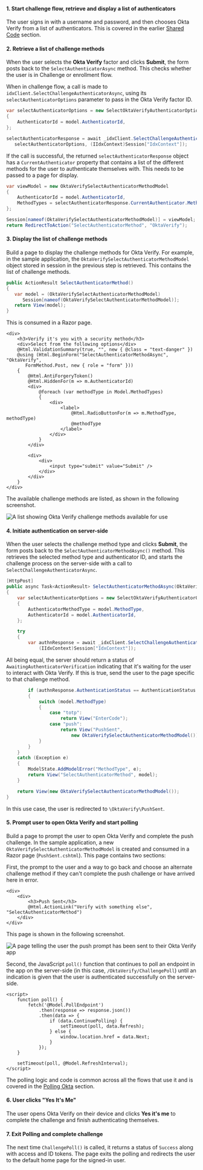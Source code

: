 #### 1. Start challenge flow, retrieve and display a list of authenticators

The user signs in with a username and password, and then chooses Okta Verify from a list of authenticators. This is covered in the earlier [Shared Code](#initiate-sign-in-and-return-a-list-of-authenticators) section.

#### 2. Retrieve a list of challenge methods

When the user selects the **Okta Verify** factor and clicks **Submit**, the form posts back to the `SelectAuthenticatorAsync` method. This checks whether the user is in Challenge or enrollment flow.

When in challenge flow, a call is made to `idxClient.SelectChallengeAuthenticatorAsync`, using its `selectAuthenticatorOptions` parameter to pass in the Okta Verify factor ID.

```csharp
var selectAuthenticatorOptions = new SelectOktaVerifyAuthenticatorOptions
{
    AuthenticatorId = model.AuthenticatorId,
};

selectAuthenticatorResponse = await _idxClient.SelectChallengeAuthenticatorAsync(
   selectAuthenticatorOptions, (IIdxContext)Session["IdxContext"]);
```

If the call is successful, the returned `selectAuthenticatorResponse` object has a `CurrentAuthenticator` property that contains a list of the different methods for the user to authenticate themselves with. This needs to be passed to a page for display.

```csharp
var viewModel = new OktaVerifySelectAuthenticatorMethodModel
{
    AuthenticatorId = model.AuthenticatorId,
    MethodTypes = selectAuthenticatorResponse.CurrentAuthenticator.MethodTypes,
};

Session[nameof(OktaVerifySelectAuthenticatorMethodModel)] = viewModel;
return RedirectToAction("SelectAuthenticatorMethod", "OktaVerify");
```

#### 3. Display the list of challenge methods

Build a page to display the challenge methods for Okta Verify. For example, in the sample application, the `OktaVerifySelectAuthenticatorMethodModel` object stored in session in the previous step is retrieved. This contains the list of challenge methods.

```csharp
public ActionResult SelectAuthenticatorMethod()
{
   var model = (OktaVerifySelectAuthenticatorMethodModel)
      Session[nameof(OktaVerifySelectAuthenticatorMethodModel)];
   return View(model);
}
```

This is consumed in a Razor page.

```razor
<div>
    <h3>Verify it's you with a security method</h3>
    <div>Select from the following options</div>
    @Html.ValidationSummary(true, "", new { @class = "text-danger" })
    @using (Html.BeginForm("SelectAuthenticatorMethodAsync", "OktaVerify",
       FormMethod.Post, new { role = "form" }))
    {
        @Html.AntiForgeryToken()
        @Html.HiddenFor(m => m.AuthenticatorId)
        <div>
            @foreach (var methodType in Model.MethodTypes)
            {
                <div>
                    <label>
                        @Html.RadioButtonFor(m => m.MethodType, methodType)
                        @methodType
                    </label>
                </div>
            }
        </div>

        <div>
            <div>
                <input type="submit" value="Submit" />
            </div>
        </div>
    }
</div>
```

The available challenge methods are listed, as shown in the following screenshot.

<div class="common-image-format bordered-image">

![A list showing Okta Verify challenge methods available for use](/img/authenticators/dotnet-authenticators-okta-verify-challenge-list-of-challenge-methods.png "A list of available Okta Verify challenge methods")

</div>

#### 4. Initiate authentication on server-side

When the user selects the challenge method type and clicks **Submit**, the form posts back to the `SelectAuthenticatorMethodAsync()` method. This retrieves the selected method type and authenticator ID, and starts the challenge process on the server-side with a call to `SelectChallengeAuthenticatorAsync`.

```csharp
[HttpPost]
public async Task<ActionResult> SelectAuthenticatorMethodAsync(OktaVerifySelectAuthenticatorMethodModel model)
{
    var selectAuthenticatorOptions = new SelectOktaVerifyAuthenticatorOptions
    {
        AuthenticatorMethodType = model.MethodType,
        AuthenticatorId = model.AuthenticatorId,
    };

    try
    {
        var authnResponse = await _idxClient.SelectChallengeAuthenticatorAsync(selectAuthenticatorOptions,
            (IIdxContext)Session["IdxContext"]);
```

All being equal, the server should return a status of `AwaitingAuthenticatorVerification` indicating that it's waiting for the user to interact with Okta Verify. If this is true, send the user to the page specific to that challenge method.

```csharp
        if (authnResponse.AuthenticationStatus == AuthenticationStatus.AwaitingAuthenticatorVerification)
        {
            switch (model.MethodType)
            {
                case "totp":
                    return View("EnterCode");
                case "push":
                    return View("PushSent",
                        new OktaVerifySelectAuthenticatorMethodModel());
            }
        }
    }
    catch (Exception e)
    {
        ModelState.AddModelError("MethodType", e);
        return View("SelectAuthenticatorMethod", model);
    }

    return View(new OktaVerifySelectAuthenticatorMethodModel());
}
```

In this use case, the user is redirected to `\OktaVerify\PushSent`.

#### 5. Prompt user to open Okta Verify and start polling

Build a page to prompt the user to open Okta Verify and complete the push challenge. In the sample application, a new `OktaVerifySelectAuthenticatorMethodModel` is created and consumed in a Razor page (`PushSent.cshtml`). This page contains two sections:

First, the prompt to the user and a way to go back and choose an alternate challenge method if they can't complete the push challenge or have arrived here in error.

```razor
<div>
    <div>
        <h3>Push Sent</h3>
        @Html.ActionLink("Verify with something else", "SelectAuthenticatorMethod")
    </div>
</div>
```

This page is shown in the following screenshot.

<div class="common-image-format bordered-image">

![A page telling the user the push prompt has been sent to their Okta Verify app](/img/authenticators/dotnet-authenticators-okta-verify-challenge-push-sent.png "Notification that the push prompt is available in Okta Verify")

</div>

Second, the JavaScript `poll()` function that continues to poll an endpoint in the app on the server-side (in this case, `/OktaVerify/ChallengePoll`) until an indication is given that the user is authenticated successfully on the server-side.

```razor
<script>
    function poll() {
        fetch('@Model.PollEndpoint')
            .then(response => response.json())
            .then(data => {
                if (data.ContinuePolling) {
                    setTimeout(poll, data.Refresh);
                } else {
                    window.location.href = data.Next;
                }
            });
    }

    setTimeout(poll, @Model.RefreshInterval);
</script>
```

The polling logic and code is common across all the flows that use it and is covered in the [Polling Okta](#polling-okta) section.

#### 6. User clicks "Yes It's Me"

The user opens Okta Verify on their device and clicks **Yes it's me** to complete the challenge and finish authenticating themselves.

#### 7. Exit Polling and complete challenge

The next time `ChallengePoll()` is called, it returns a status of `Success` along with access and ID tokens. The page exits the polling and redirects the user to the default home page for the signed-in user.

